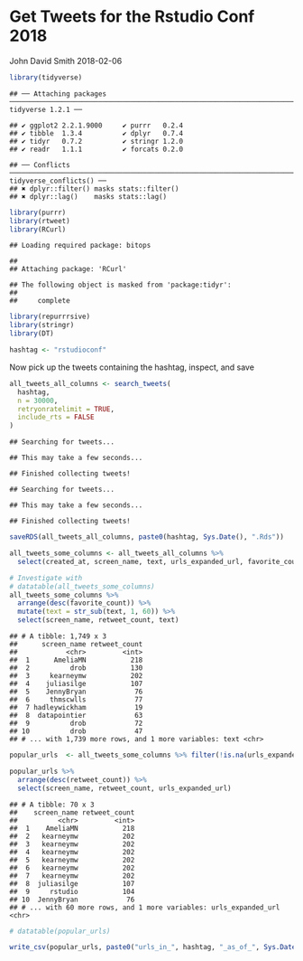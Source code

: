 Get Tweets for the Rstudio Conf 2018
================
John David Smith
2018-02-06

``` r
library(tidyverse)
```

    ## ── Attaching packages ──────────────────────────────────────────────────────────────────────────────────────────── tidyverse 1.2.1 ──

    ## ✔ ggplot2 2.2.1.9000     ✔ purrr   0.2.4     
    ## ✔ tibble  1.3.4          ✔ dplyr   0.7.4     
    ## ✔ tidyr   0.7.2          ✔ stringr 1.2.0     
    ## ✔ readr   1.1.1          ✔ forcats 0.2.0

    ## ── Conflicts ─────────────────────────────────────────────────────────────────────────────────────────────── tidyverse_conflicts() ──
    ## ✖ dplyr::filter() masks stats::filter()
    ## ✖ dplyr::lag()    masks stats::lag()

``` r
library(purrr)
library(rtweet)
library(RCurl)
```

    ## Loading required package: bitops

    ## 
    ## Attaching package: 'RCurl'

    ## The following object is masked from 'package:tidyr':
    ## 
    ##     complete

``` r
library(repurrrsive)
library(stringr)
library(DT)

hashtag <- "rstudioconf"
```

Now pick up the tweets containing the hashtag, inspect, and save

``` r
all_tweets_all_columns <- search_tweets(
  hashtag,
  n = 30000, 
  retryonratelimit = TRUE, 
  include_rts = FALSE
)
```

    ## Searching for tweets...

    ## This may take a few seconds...

    ## Finished collecting tweets!

    ## Searching for tweets...

    ## This may take a few seconds...

    ## Finished collecting tweets!

``` r
saveRDS(all_tweets_all_columns, paste0(hashtag, Sys.Date(), ".Rds"))

all_tweets_some_columns <- all_tweets_all_columns %>%
  select(created_at, screen_name, text, urls_expanded_url, favorite_count, retweet_count) 

# Investigate with
# datatable(all_tweets_some_columns)
all_tweets_some_columns %>% 
  arrange(desc(favorite_count)) %>% 
  mutate(text = str_sub(text, 1, 60)) %>% 
  select(screen_name, retweet_count, text) 
```

    ## # A tibble: 1,749 x 3
    ##      screen_name retweet_count
    ##            <chr>         <int>
    ##  1      AmeliaMN           218
    ##  2          drob           130
    ##  3     kearneymw           202
    ##  4    juliasilge           107
    ##  5    JennyBryan            76
    ##  6     thmscwlls            77
    ##  7 hadleywickham            19
    ##  8  datapointier            63
    ##  9          drob            72
    ## 10          drob            47
    ## # ... with 1,739 more rows, and 1 more variables: text <chr>

``` r
popular_urls  <- all_tweets_some_columns %>% filter(!is.na(urls_expanded_url), retweet_count > 10) %>% unnest()

popular_urls %>% 
  arrange(desc(retweet_count)) %>% 
  select(screen_name, retweet_count, urls_expanded_url) 
```

    ## # A tibble: 70 x 3
    ##    screen_name retweet_count
    ##          <chr>         <int>
    ##  1    AmeliaMN           218
    ##  2   kearneymw           202
    ##  3   kearneymw           202
    ##  4   kearneymw           202
    ##  5   kearneymw           202
    ##  6   kearneymw           202
    ##  7   kearneymw           202
    ##  8  juliasilge           107
    ##  9     rstudio           104
    ## 10  JennyBryan            76
    ## # ... with 60 more rows, and 1 more variables: urls_expanded_url <chr>

``` r
# datatable(popular_urls)

write_csv(popular_urls, paste0("urls_in_", hashtag, "_as_of_", Sys.Date(), ".csv"))
```
